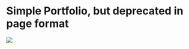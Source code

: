 <h1>Simple Portfolio, but deprecated in page format</h1>

<img src="https://user-images.githubusercontent.com/86969804/185254997-3cd6d0e0-b71a-4eb3-ad10-cc203addff1b.png" />
